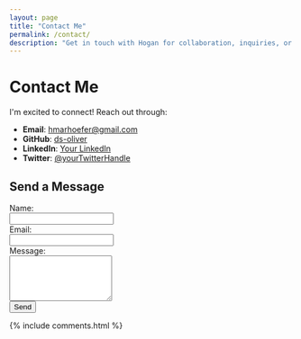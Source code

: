 ```yaml
---
layout: page
title: "Contact Me"
permalink: /contact/
description: "Get in touch with Hogan for collaboration, inquiries, or just to say hi!"
---
```


# Contact Me

I'm excited to connect! Reach out through:

- **Email**: [hmarhoefer@gmail.com](mailto:hmarhoefer@gmail.com)
- **GitHub**: [ds-oliver](https://github.com/ds-oliver)
- **LinkedIn**: [Your LinkedIn](https://linkedin.com/in/yourprofile)
- **Twitter**: [@yourTwitterHandle](https://twitter.com/yourTwitterHandle)

## Send a Message
<form action="https://formspree.io/f/your-form-id" method="POST">
  <label for="name">Name:</label><br>
  <input type="text" id="name" name="name" required><br>
  <label for="email">Email:</label><br>
  <input type="email" id="email" name="email" required><br>
  <label for="message">Message:</label><br>
  <textarea id="message" name="message" rows="5" required></textarea><br>
  <button type="submit">Send</button>
</form>

{% include comments.html %}